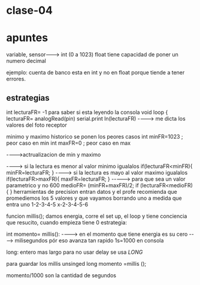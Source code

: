 # clase-04

# apuntes

variable, sensor---> int (0 a 1023) 
float tiene capacidad de poner un numero decimal

ejemplo:
cuenta de banco esta en int y no en float porque tiende a tener errores.

## estrategias
int lecturaFR= -1 
para saber si esta leyendo la consola
void loop {
  lecturaFR= analogRead(pin)
  serial.print ln(lecturaFR) ----> me dicta los valores del foto receptor

minimo y maximo historico
se ponen los peores casos
int minFR=1023 ; peor caso en min
int maxFR=0 ; peor caso en max

---->actrualizacion de min y maximo 

----> si la lectura es menor al valor minimo igualalos
if(lecturaFR<minFR){
      minFR=lecturaFR;
  }
----> si la lectura es mayo al valor maximo igualalos
if(lecturaFR>maxFR){
  maxFR=lecturaFR;
  }
-----> para que sea un valor parametrico  y no 600
medioFR= (minFR+maxFR)/2;
if (lecturaFR<medioFR){
}
herramientas de precision
entran datos y el profe recomienda que promediemos los 5 valores y que vayamos borrando uno a medida que entra uno
1-2-3-4-5
x-2-3-4-5-6


funcion millis();
damos energia, corre el set up, el loop y tiene conciencia que resucito, cuando empieza tiene 0 
estrategia:

int momento= millis():
----> en el momento que tiene energia es su cero
----> milisegundos pór eso avanza tan rapido 1s=1000 en consola

long: entero mas largo
para no usar delay se usa *LONG*

para guardar los millis
unsinged long momento =millis ();

momento/1000 son la cantidad de segundos






















